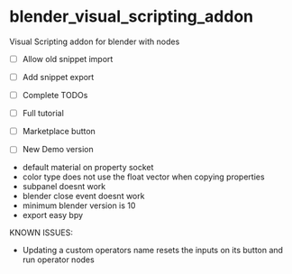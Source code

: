 # blender_visual_scripting_addon
Visual Scripting addon for blender with nodes


- [ ] Allow old snippet import
- [ ] Add snippet export
- [ ] Complete TODOs
- [ ] Full tutorial
- [ ] Marketplace button
- [ ] New Demo version


- default material on property socket
- color type does not use the float vector when copying properties
- subpanel doesnt work
- blender close event doesnt work
- minimum blender version is 10
- export easy bpy


KNOWN ISSUES:

- Updating a custom operators name resets the inputs on its button and run operator nodes